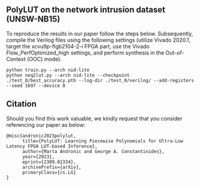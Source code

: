 ## PolyLUT on the network intrusion dataset (UNSW-NB15)

To reproduce the results in our paper follow the steps below. Subsequently, compile the Verilog files using the following settings (utilize Vivado 2020.1, target the xcvu9p-flgb2104-2-i FPGA part, use the Vivado Flow_PerfOptimized_high settings, and perform synthesis in the Out-of-Context (OOC) mode).
```
python train.py --arch nid-lite
python neq2lut.py --arch nid-lite --checkpoint ./test_0/best_accuracy.pth --log-dir ./test_0/verilog/ --add-registers --seed 1697 --device 0
```


## Citation
Should you find this work valuable, we kindly request that you consider referencing our paper as below:
```
@misc{andronic2023polylut,
      title={PolyLUT: Learning Piecewise Polynomials for Ultra-Low Latency FPGA LUT-based Inference}, 
      author={Marta Andronic and George A. Constantinides},
      year={2023},
      eprint={2309.02334},
      archivePrefix={arXiv},
      primaryClass={cs.LG}
}
```